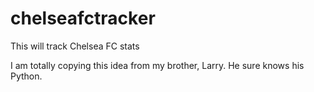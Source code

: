 # chelseafctracker
This will track Chelsea FC stats

I am totally copying this idea from my brother, Larry. He sure knows his Python.
